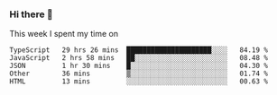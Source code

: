 ### Hi there 👋

<!--
**qiruohan/qiruohan** is a ✨ _special_ ✨ repository because its `README.md` (this file) appears on your GitHub profile.

Here are some ideas to get you started:

- 🔭 I’m currently working on ...
- 🌱 I’m currently learning ...
- 👯 I’m looking to collaborate on ...
- 🤔 I’m looking for help with ...
- 💬 Ask me about ...
- 📫 How to reach me: ...
- 😄 Pronouns: ...
- ⚡ Fun fact: ...
-->

This week I spent my time on 
<!--START_SECTION:waka-->
```text
TypeScript   29 hrs 26 mins  █████████████████████░░░░   84.19 % 
JavaScript   2 hrs 58 mins   ██░░░░░░░░░░░░░░░░░░░░░░░   08.48 % 
JSON         1 hr 30 mins    █░░░░░░░░░░░░░░░░░░░░░░░░   04.30 % 
Other        36 mins         ▒░░░░░░░░░░░░░░░░░░░░░░░░   01.74 % 
HTML         13 mins         ░░░░░░░░░░░░░░░░░░░░░░░░░   00.63 % 
```
<!--END_SECTION:waka-->
